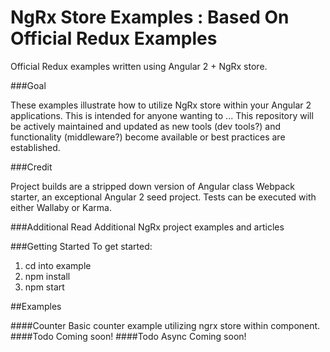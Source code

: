 # NgRx Store Examples : Based On Official Redux Examples

Official Redux examples written using Angular 2 + NgRx store.

###Goal

These examples illustrate how to utilize NgRx store within your Angular 2 applications. This is intended for anyone
wanting to ... This repository will be actively maintained and updated as new tools (dev tools?) and functionality (middleware?)
become available or best practices are established. 

###Credit

Project builds are a stripped down version of Angular class Webpack starter, an exceptional Angular 2 seed project.
Tests can be executed with either Wallaby or Karma. 

###Additional Read
Additional NgRx project examples and articles

###Getting Started
To get started:
1. cd into example
2. npm install
3. npm start

##Examples

####Counter
Basic counter example utilizing ngrx store within component.
####Todo
Coming soon!
####Todo Async
Coming soon!